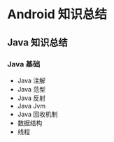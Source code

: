 # Android 知识总结
## Java 知识总结
### Java 基础

* Java 注解
* Java 范型
* Java 反射
* Java Jvm
* Java 回收机制
* 数据结构
* 线程